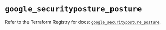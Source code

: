 # `google_securityposture_posture`

Refer to the Terraform Registry for docs: [`google_securityposture_posture`](https://registry.terraform.io/providers/hashicorp/google-beta/6.2.0/docs/resources/google_securityposture_posture).
